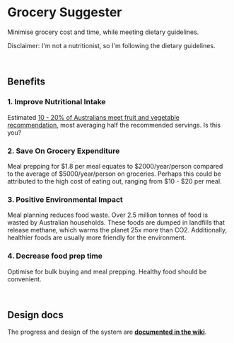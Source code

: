 # Grocery Suggester
Minimise grocery cost and time, while meeting dietary guidelines.

Disclaimer: I'm not a nutritionist, so I'm following the dietary guidelines.

<div>&nbsp</div>

## Benefits

### 1. Improve Nutritional Intake
Estimated [10 - 20% of Australians meet fruit and vegetable recommendation](https://www.abs.gov.au/statistics/health/health-conditions-and-risks/dietary-behaviour/2020-21), most averaging half the recommended servings. Is this you?

### 2. Save On Grocery Expenditure
Meal prepping for $1.8 per meal equates to $2000/year/person compared to the average of $5000/year/person on groceries.
Perhaps this could be attributed to the high cost of eating out, ranging from $10 - $20 per meal.

### 3. Positive Environmental Impact
Meal planning reduces food waste. Over 2.5 million tonnes of food is wasted by Australian households. These foods are dumped in landfills that release methane, which warms the planet 25x more than CO2. Additionally, healthier foods are usually more friendly for the environment.

### 4. Decrease food prep time
Optimise for bulk buying and meal prepping. Healthy food should be convenient.

<div>&nbsp</div>

## Design docs
The progress and design of the system are **[documented in the wiki](https://github.com/MengLinMaker/Grocery-Suggester/wiki)**.
